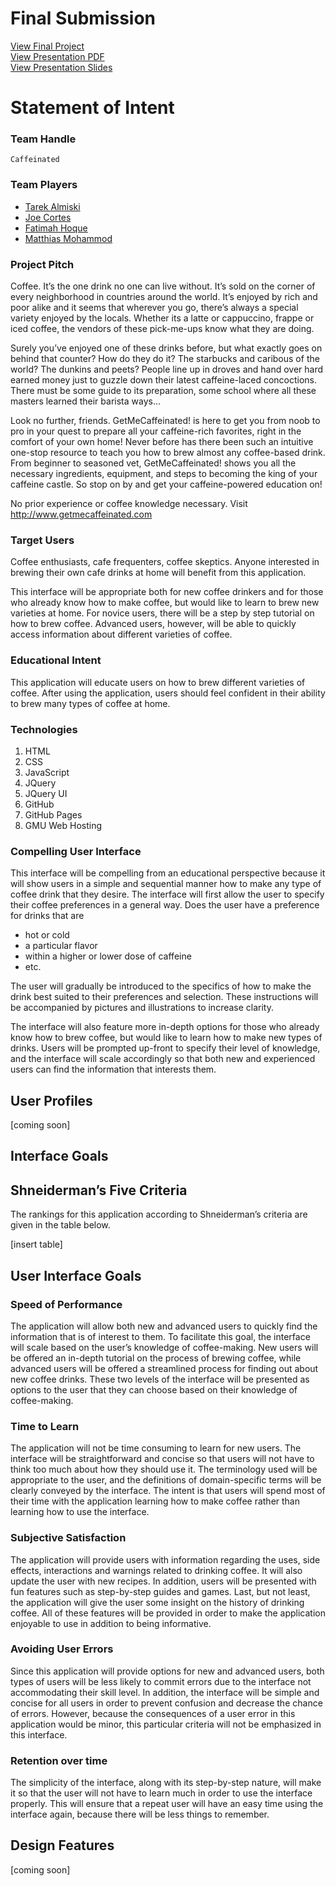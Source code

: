 <h1>Final Submission</h1>
<a href="proj/index.html">View Final Project</a><br />
<a href="slides.pdf">View Presentation PDF</a><br />
<a href="slides/index.html">View Presentation Slides</a>

<h1>Statement of Intent</h1>

<h3>Team Handle</h3>

<pre><code>Caffeinated</code></pre>

<h3>Team Players</h3>

<ul>
  <li><a href="https://github.com/razor-sharp" class="user-mention">Tarek Almiski</a></li>
	<li><a href="https://github.com/jmcortes" class="user-mention">Joe Cortes</a></li>
	<li><a href="https://github.com/fhoque" class="user-mention">Fatimah Hoque</a></li>
	<li><a href="https://github.com/Matthias-Mohammod" class="user-mention">Matthias Mohammod</a></li>
</ul>
		
<h3>Project Pitch</h3>

<p>Coffee. It’s the one drink no one can live without. It’s sold on the corner of every neighborhood in countries around the world.  It’s enjoyed by rich and poor alike and it seems that wherever you go, there’s always a special variety enjoyed by the locals. Whether its a latte or cappuccino, frappe or iced coffee, the vendors of these pick-me-ups know what they are doing.</p>  

<p>Surely you’ve enjoyed one of these drinks before, but what exactly goes on behind that counter?  How do they do it? The starbucks and caribous of the world? The dunkins and peets?  People line up in droves and hand over hard earned money just to guzzle down their latest caffeine-laced concoctions. There must be some guide to its preparation, some school where all these masters learned their barista ways...</p>

<p>Look no further, friends. GetMeCaffeinated! is here to get you from noob to pro in your quest to prepare all your caffeine-rich favorites, right in the comfort of your own home!  Never before has there been such an intuitive one-stop resource to teach you how to brew almost any coffee-based drink.  From beginner to seasoned vet, GetMeCaffeinated! shows you all the necessary ingredients, equipment, and steps to becoming the king of your caffeine castle.  So stop on by and get your caffeine-powered education on!</p>

<p>No prior experience or coffee knowledge necessary. Visit <a href="http://www.getmecaffeinated.com">http://www.getmecaffeinated.com</a></p>

<h3>Target Users</h3>

<p>Coffee enthusiasts, cafe frequenters, coffee skeptics. Anyone interested in brewing their own cafe drinks at home will benefit from this application.</p>

<p>This interface will be appropriate both for new coffee drinkers and for those who already know how to make coffee, but would like to learn to brew new varieties at home. For novice users, there will be a step by step tutorial on how to brew coffee. Advanced users, however, will be able to quickly access information about different varieties of coffee.</p>

<h3>Educational Intent</h3>

<p>This application will educate users on how to brew different varieties of coffee. After using the application, users should feel confident in their ability to brew many types of coffee at home.</p>

<h3>Technologies</h3>

<ol>
	<li>HTML</li>
	<li>CSS</li>
	<li>JavaScript</li>
	<li>JQuery</li>
	<li>JQuery UI</li>
	<li>GitHub</li>
	<li>GitHub Pages</li>
	<li>GMU Web Hosting</li>
</ol>

<h3>Compelling User Interface</h3>

<p>This interface will be compelling from an educational perspective because it will show users in a simple and sequential manner how to make any type of coffee drink that they desire. The interface will first allow the user to specify their coffee preferences in a general way. Does the user have a preference for drinks that are
<ul>
	<li>hot or cold</li>
	<li>a particular flavor</li>
	<li>within a higher or lower dose of caffeine</li>
	<li>etc.</li>
</ul>
The user will gradually be introduced to the specifics of how to make the drink best suited to their preferences and selection. These instructions will be accompanied by pictures and illustrations to increase clarity.</p>

<p>The interface will also feature more in-depth options for those who already know how to brew coffee, but would like to learn how to make new types of drinks. Users will be prompted up-front to specify their level of knowledge, and the interface will scale accordingly so that both new and experienced users can find the information that interests them.</p>


<section>
<h1>User Profiles</h1>
<p>[coming soon]</p>
</section>


<section>
<h1>Interface Goals</h1>
<h2>Shneiderman’s Five Criteria</h2>
<p>The rankings for this application according to Shneiderman’s criteria are given in the table below.</p>
<p>[insert table]</p>

<h2>User Interface Goals</h2>
<h3>Speed of Performance</h3>
<p>The application will allow both new and advanced users to quickly find the information that is of interest to them.  To facilitate this goal, the interface will scale based on the user’s knowledge of coffee-making.  New users will be offered an in-depth tutorial on the process of brewing coffee, while advanced users will be offered a streamlined process for finding out about new coffee drinks.  These two levels of the interface will be presented as options to the user that they can choose based on their knowledge of coffee-making.</p>

<h3>Time to Learn</h3>
<p>The application will not be time consuming to learn for new users.  The interface will be straightforward and concise so that users will not have to think too much about how they should use it.  The terminology used will be appropriate to the user, and the definitions of domain-specific terms will be clearly conveyed by the interface.  The intent is that users will spend most of their time with the application learning how to make coffee rather than learning how to use the interface.</p>

<h3>Subjective Satisfaction</h3>
<p>The application will provide users with information regarding the uses, side effects, interactions and warnings related to drinking coffee. It will also update the user with new recipes. In addition, users will be presented with fun features such as step-by-step guides and games.  Last, but not least, the application will give the user some insight on the history of drinking coffee.  All of these features will be provided in order to make the application enjoyable to use in addition to being informative.</p>

<h3>Avoiding User Errors</h3>
<p>Since this application will provide options for new and advanced users, both types of users will be less likely to commit errors due to the interface not accommodating their skill level.  In addition, the interface will be simple and concise for all users in order to prevent confusion and decrease the chance of errors.  However, because the consequences of a user error in this application would be minor, this particular criteria will not be emphasized in this interface.</p>

<h3>Retention over time</h3>
<p>The simplicity of the interface, along with its step-by-step nature, will make it so that the user will not have to learn much in order to use the interface properly.  This will ensure that a repeat user will have an easy time using the interface again, because there will be less things to remember.</p>

<h2>Design Features</h2>
<p>[coming soon]</p>